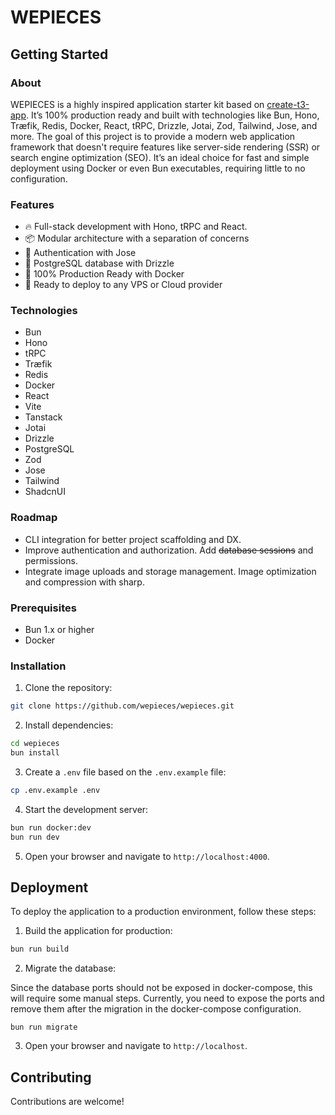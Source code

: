 # WEPIECES

## Getting Started

### About

WEPIECES is a highly inspired application starter kit based on
[create-t3-app](https://create.t3.gg/). It’s 100% production ready and built
with technologies like Bun, Hono, Træfik, Redis, Docker, React, tRPC, Drizzle,
Jotai, Zod, Tailwind, Jose, and more. The goal of this project is to provide a
modern web application framework that doesn't require features like server-side
rendering (SSR) or search engine optimization (SEO). It’s an ideal choice for
fast and simple deployment using Docker or even Bun executables, requiring
little to no configuration.

### Features

- 🔥 Full-stack development with Hono, tRPC and React.
- 📦 Modular architecture with a separation of concerns
- 🔐 Authentication with Jose
- 🐘 PostgreSQL database with Drizzle
- 🐋 100% Production Ready with Docker
- 🚢 Ready to deploy to any VPS or Cloud provider

### Technologies

- Bun
- Hono
- tRPC
- Træfik
- Redis
- Docker
- React
- Vite
- Tanstack
- Jotai
- Drizzle
- PostgreSQL
- Zod
- Jose
- Tailwind
- ShadcnUI

### Roadmap

- CLI integration for better project scaffolding and DX.
- Improve authentication and authorization. Add ~~database sessions~~ and
  permissions.
- Integrate image uploads and storage management. Image optimization and
  compression with sharp.

### Prerequisites

- Bun 1.x or higher
- Docker

### Installation

1. Clone the repository:

```bash
git clone https://github.com/wepieces/wepieces.git
```

2. Install dependencies:

```bash
cd wepieces
bun install
```

3. Create a `.env` file based on the `.env.example` file:

```bash
cp .env.example .env
```

4. Start the development server:

```bash
bun run docker:dev
bun run dev
```

5. Open your browser and navigate to `http://localhost:4000`.

## Deployment

To deploy the application to a production environment, follow these steps:

1. Build the application for production:

```bash
bun run build
```

2. Migrate the database:

Since the database ports should not be exposed in docker-compose, this will
require some manual steps. Currently, you need to expose the ports and remove
them after the migration in the docker-compose configuration.

```
bun run migrate
```

3. Open your browser and navigate to `http://localhost`.

## Contributing

Contributions are welcome!
